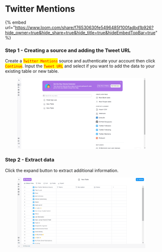 # Twitter Mentions

{% embed url="https://www.loom.com/share/f76530630fe5496485f100fadbd1b926?hide_owner=true&hide_share=true&hide_title=true&hideEmbedTopBar=true" %}

### Step 1 - Creating a source and adding the Tweet URL

Create a <mark style="color:red;">`Twitter Mentions`</mark> source and authenticate your account then click <mark style="color:red;">`Continue`</mark>. Input the <mark style="color:red;">`Tweet URL`</mark> and select if you want to add the data to your existing table or new table.&#x20;

<figure><img src="../../.gitbook/assets/229.gif" alt=""><figcaption></figcaption></figure>

### Step 2 - Extract data

Click the expand button to extract additional information.

<figure><img src="../../.gitbook/assets/230.gif" alt=""><figcaption></figcaption></figure>
